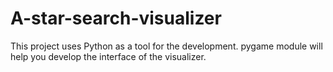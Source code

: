 # A-star-search-visualizer

This project uses Python as a tool for the development. pygame module will help you develop the interface of the visualizer. 
